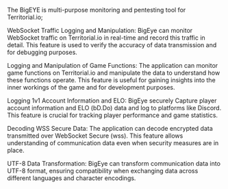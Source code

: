   The BigEYE is multi-purpose monitoring and pentesting tool for Territorial.io;


WebSocket Traffic Logging and Manipulation:
BigEye can monitor WebSocket traffic on Territorial.io in real-time and record this traffic in detail. This feature is used to verify the accuracy of data transmission and for debugging purposes.

Logging and Manipulation of Game Functions:
The application can monitor game functions on Territorial.io and manipulate the data to understand how these functions operate. This feature is useful for gaining insights into the inner workings of the game and for development purposes.

Logging 1v1 Account Information and ELO:
BigEye securely Capture  player account information and ELO (bD.Do) data and log to platforms like Discord. This feature is crucial for tracking player performance and game statistics.

Decoding WSS Secure Data:
The application can decode encrypted data transmitted over WebSocket Secure (wss). This feature allows understanding of communication data even when security measures are in place.

UTF-8 Data Transformation:
BigEye can transform communication data into UTF-8 format, ensuring compatibility when exchanging data across different languages and character encodings.

